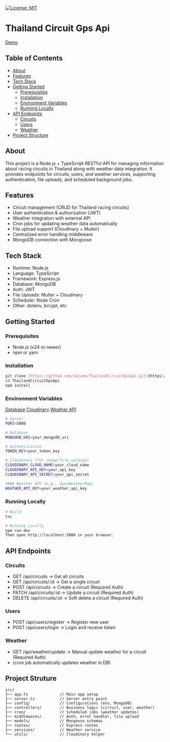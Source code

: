 [![License: MIT](https://img.shields.io/badge/License-MIT-blue)](https://opensource.org/licenses/MIT)

# Thailand Circuit Gps Api

[Demo](https://thailandcircuitgpsapi.onrender.com)

## Table of Contents
- [About](#about)
- [Features](#features)
- [Tech Stack](#tech-stack)
- [Getting Started](#getting-started)
  - [Prerequisites](#prerequisites)
  - [Installation](#installation)
  - [Environment Variables](#environment-variables)
  - [Running Locally](#running-locally)
- [API Endpoints](#api-endpoints)
  - [Circuits](#circuits)
  - [Users](#users)
  - [Weather](#weather)
- [Project Structure](#project-structure)

## About
This project is a Node.js + TypeScript RESTful API for managing information about racing circuits in Thailand along with weather data integration.
It provides endpoints for circuits, users, and weather services, supporting authentication, file uploads, and scheduled background jobs.

## Features
- Circuit management (CRUD for Thailand racing circuits)
- User authentication & authorization (JWT)
- Weather integration with external API
- Cron jobs for updating weather data automatically
- File upload support (Cloudinary + Multer)
- Centralized error handling middleware
- MongoDB connection with Mongoose

## Tech Stack
- Runtime: Node.js
- Language: TypeScript
- Framework: Express.js
- Database: MongoDB
- Auth: JWT
- File Uploads: Multer + Cloudinary
- Scheduler: Node Cron
- Other: dotenv, bcrypt, etc.

## Getting Started

### Prerequisites
- Node.js (v24 or newer)
- npm or yarn

### Installation
```bash
git clone [https://github.com/sbjame/ThailandCircuitGpsApi.git](https://github.com/sbjame/ThailandCircuitGpsApi.git)
cd ThailandCircuitGpsApi
npm install
```

### Environment Variables
[Database](https://www.mongodb.com)
[Cloudinary](https://cloudinary.com/home)
[Weather API](https://www.weatherapi.com)

```bash
# Server
PORT=5000

# Database
MONGODB_URI=your_mongodb_uri

# Authentication
TOKEN_KEY=your_token_key

# Cloudinary (for image/file uploads)
CLOUDINARY_CLOUD_NAME=your_cloud_name
CLOUDINARY_API_KEY=your_api_key
CLOUDINARY_API_SECRET=your_api_secret

#### Weather API (e.g., OpenWeatherMap)
WEATHER_API_KEY=your_weather_api_key
```

### Running Locally
```bash
# Build
tsc

# Running Locally
npm run dev
Then open http://localhost:5000 in your browser.
```

## API Endpoints
### Circuits
- GET /api/circuits → Get all circuits
- GET /api/circuits/:id → Get a single circuit
- POST /api/circuits → Create a circuit (Required Auth)
- PATCH /api/circuits/:id → Update a circuit (Required Auth)
- DELETE /api/circuits/:id → Soft delete a circuit (Required Auth)
  
### Users
- POST /api/users/register → Register new user
- POST /api/users/login → Login and receive token

### Weather
- GET /api/weather/update → Manual update weather for a circuit (Required Auth)
- (cron job automatically updates weather in DB)

## Project Struture
```text
src/
├── app.ts              // Main app setup
├── server.ts           // Server entry point
├── config/             // Configurations (env, MongoDB)
├── controllers/        // Business logic (circuit, user, weather)
├── cron/               // Scheduled jobs (weather updates)
├── middlewares/        // Auth, error handler, file upload
├── models/             // Mongoose schemas
├── routes/             // Express routes
├── services/           // Weather service
└── utils/              // Cloudinary helper
```
